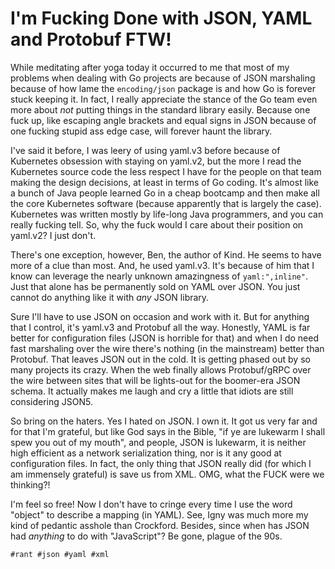 # I'm Fucking Done with JSON, YAML and Protobuf FTW!

While meditating after yoga today it occurred to me that most of my
problems when dealing with Go projects are because of JSON marshaling
because of how lame the `encoding/json` package is and how Go is
forever stuck keeping it. In fact, I really appreciate the stance of the
Go team even more about *not* putting things in the standard library
easily. Because one fuck up, like escaping angle brackets and equal
signs in JSON because of one fucking stupid ass edge case, will forever
haunt the library.

I've said it before, I was leery of using yaml.v3 before because of
Kubernetes obsession with staying on yaml.v2, but the more I read the
Kubernetes source code the less respect I have for the people on that
team making the design decisions, at least in terms of Go coding. It's
almost like a bunch of Java people learned Go in a cheap bootcamp and
then make all the core Kubernetes software (because apparently that is
largely the case). Kubernetes was written mostly by life-long Java
programmers, and you can really fucking tell. So, why the fuck would I
care about their position on yaml.v2? I just don't.

There's one exception, however, Ben, the author of Kind. He seems to
have more of a clue than most. And, he used yaml.v3. It's because of him
that I know can leverage the nearly unknown amazingness of
`yaml:",inline"`. Just that alone has be permanently sold on YAML over
JSON. You just cannot do anything like it with *any* JSON library.

Sure I'll have to use JSON on occasion and work with it. But for
anything that I control, it's yaml.v3 and Protobuf all the way.
Honestly, YAML is far better for configuration files (JSON is horrible
for that) and when I do need fast marshaling over the wire there's
nothing (in the mainstream) better than Protobuf. That leaves JSON out
in the cold. It is getting phased out by so many projects its crazy.
When the web finally allows Protobuf/gRPC over the wire between sites
that will be lights-out for the boomer-era JSON schema. It actually
makes me laugh and cry a little that idiots are still considering
JSON5.

So bring on the haters. Yes I hated on JSON. I own it. It got us very
far and for that I'm grateful, but like God says in the Bible, "if ye
are lukewarm I shall spew you out of my mouth", and people, JSON is
lukewarm, it is neither high efficient as a network serialization thing,
nor is it any good at configuration files. In fact, the only thing that
JSON really did (for which I am immensely grateful) is save us from XML.
OMG, what the FUCK were we thinking?!

I'm feel so free! Now I don't have to cringe every time I use the word
"object" to describe a mapping (in YAML). See, Igny was much more my
kind of pedantic asshole than Crockford. Besides, since when has JSON
had *anything* to do with "JavaScript"? Be gone, plague of the 90s.

    #rant #json #yaml #xml
